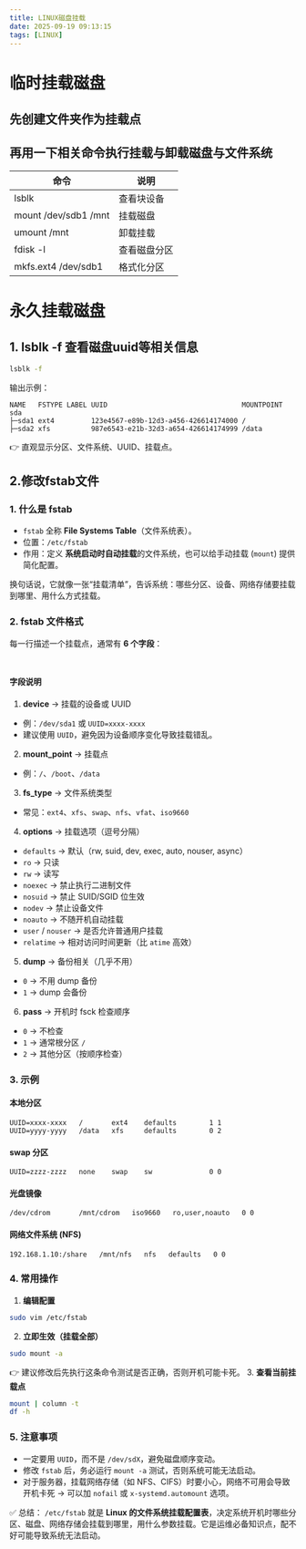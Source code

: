 ```yaml
---
title: LINUX磁盘挂载
date: 2025-09-19 09:13:15
tags: [LINUX]
---
```



# 临时挂载磁盘

## 先创建文件夹作为挂载点
## 再用一下相关命令执行挂载与卸载**磁盘与文件系统**


| 命令 | 说明 |
| ---- | ---- |
| lsblk | 查看块设备 |
| mount /dev/sdb1 /mnt | 挂载磁盘 |
| umount /mnt | 卸载挂载 |
| fdisk -l | 查看磁盘分区 |
| mkfs.ext4 /dev/sdb1 | 格式化分区 |
<!--more-->

# 永久挂载磁盘

## 1. lsblk -f 查看磁盘uuid等相关信息


```bash
lsblk -f

```

输出示例：


```pgsql
NAME   FSTYPE LABEL UUID                                 MOUNTPOINT
sda
├─sda1 ext4         123e4567-e89b-12d3-a456-426614174000 /
├─sda2 xfs          987e6543-e21b-32d3-a654-426614174999 /data

```

👉 直观显示分区、文件系统、UUID、挂载点。


## 2.修改fstab文件




### 1. 什么是 fstab


- `fstab` 全称 **File Systems Table**（文件系统表）。
- 位置：`/etc/fstab`
- 作用：定义 **系统启动时自动挂载**的文件系统，也可以给手动挂载 (`mount`) 提供简化配置。

换句话说，它就像一张“挂载清单”，告诉系统：哪些分区、设备、网络存储要挂载到哪里、用什么方式挂载。



### 2. fstab 文件格式


每一行描述一个挂载点，通常有 **6 个字段**：


```php-template
                    

```

#### 字段说明


1. **device** → 挂载的设备或 UUID

- 例：`/dev/sda1` 或 `UUID=xxxx-xxxx`
- 建议使用 `UUID`，避免因为设备顺序变化导致挂载错乱。
2. **mount_point** → 挂载点

- 例：`/`、`/boot`、`/data`
3. **fs_type** → 文件系统类型

- 常见：`ext4`、`xfs`、`swap`、`nfs`、`vfat`、`iso9660`
4. **options** → 挂载选项（逗号分隔）

- `defaults` → 默认（rw, suid, dev, exec, auto, nouser, async）
- `ro` → 只读
- `rw` → 读写
- `noexec` → 禁止执行二进制文件
- `nosuid` → 禁止 SUID/SGID 位生效
- `nodev` → 禁止设备文件
- `noauto` → 不随开机自动挂载
- `user` / `nouser` → 是否允许普通用户挂载
- `relatime` → 相对访问时间更新（比 `atime` 高效）
5. **dump** → 备份相关（几乎不用）

- `0` → 不用 dump 备份
- `1` → dump 会备份
6. **pass** → 开机时 fsck 检查顺序

- `0` → 不检查
- `1` → 通常根分区 `/`
- `2` → 其他分区（按顺序检查）


### 3. 示例


#### 本地分区


```fstab
UUID=xxxx-xxxx   /       ext4    defaults        1 1
UUID=yyyy-yyyy   /data   xfs     defaults        0 2

```

#### swap 分区


```fstab
UUID=zzzz-zzzz   none    swap    sw              0 0

```

#### 光盘镜像


```fstab
/dev/cdrom       /mnt/cdrom   iso9660   ro,user,noauto   0 0

```

#### 网络文件系统 (NFS)


```fstab
192.168.1.10:/share   /mnt/nfs   nfs   defaults   0 0

```


### 4. 常用操作


1. **编辑配置**

```bash
sudo vim /etc/fstab

```
2. **立即生效（挂载全部）**

```bash
sudo mount -a

```
👉 建议修改后先执行这条命令测试是否正确，否则开机可能卡死。
3. **查看当前挂载点**

```bash
mount | column -t
df -h

```


### 5. 注意事项


- 一定要用 `UUID`，而不是 `/dev/sdX`，避免磁盘顺序变动。
- 修改 `fstab` 后，务必运行 `mount -a` 测试，否则系统可能无法启动。
- 对于服务器，挂载网络存储（如 NFS、CIFS）时要小心，网络不可用会导致开机卡死 → 可以加 `nofail` 或 `x-systemd.automount` 选项。


✅ 总结：
`/etc/fstab` 就是 **Linux 的文件系统挂载配置表**，决定系统开机时哪些分区、磁盘、网络存储会挂载到哪里，用什么参数挂载。它是运维必备知识点，配不好可能导致系统无法启动。
